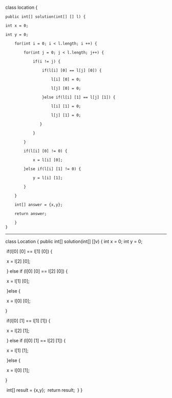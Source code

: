 class location {

    public int[] solution(int[] [] l) {

    int x = 0;

    int y = 0;

        for(int i = 0; i < l.length; i ++) {

            for(int j = 0; j < l.length; j++) {

                if(i != j) {

                    if(l[i] [0] == l[j] [0]) {

                        l[i] [0] = 0;

                        l[j] [0] = 0;

                    }else if(l[i] [1] == l[j] [1]) {

                        l[i] [1] = 0;

                        l[j] [1] = 0;

                   }

                }

            }

            if(l[i] [0] != 0) {

                x = l[i] [0];

            }else if(l[i] [1] != 0) {

                y = l[i] [1];

            }

        }

        int[] answer = {x,y};

        return answer;

        }
    }





---------------------------------------------------------



class Location {
    public int[] solution(int[] []v) {
        int x = 0;
        int y = 0;

​		if(l[0] [0] == l[1] [0]) {

​			x = l[2] [0];

​		} else if (l[0] [0] == l[2] [0]) {

​			x = l[1] [0];

​		}else {

​			x = l[0] [0];

}

​		if(l[0] [1] == l[1] [1]) {

​			x = l[2] [1];

​		} else if (l[0] [1] == l[2] [1]) {

​			x = l[1] [1];

​		}else {

​			x = l[0] [1];

}

​        int[] result = {x,y};
​        return result;
​    }
}

